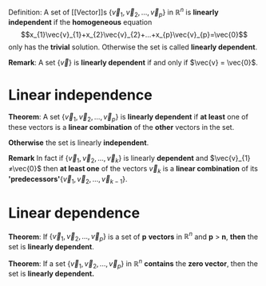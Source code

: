  Definition:
A set of [[Vector]]s $\{\vec{v}_{1},\vec{v}_{2},...,\vec{v}_{p}\}$ in $ℝ^{n}$ is **linearly independent** if the **homogeneous** equation$$x_{1}\vec{v}_{1}+x_{2}\vec{v}_{2}+...+x_{p}\vec{v}_{p}=\vec{0}$$only has the **trivial** solution. Otherwise the set is called **linearly dependent**.

**Remark**:
A set {$\vec{v}$} is **linearly dependent** if and only if $\vec{v} = \vec{0}$.

# Linear independence
**Theorem**:
A set $\{\vec{v}_{1},\vec{v}_{2},...,\vec{v}_{p}\}$ is **linearly dependent** if **at least** one of these vectors is a **linear combination** of the **other** vectors in the set.

**Otherwise** the set is linearly **independent**.

**Remark**
In fact if $\{\vec{v}_{1},\vec{v}_{2},...,\vec{v}_{k}\}$ is linearly **dependent** and $\vec{v}_{1}≠\vec{0}$ then **at least one** of the vectors $\vec{v}_{k}$ is a **linear combination** of its **'predecessors'**$\{\vec{v}_{1},\vec{v}_{2},...,\vec{v}_{k-1}\}$.

# Linear dependence
**Theorem**:
If $\{\vec{v}_{1},\vec{v}_{2},...,\vec{v}_{p}\}$ is a set of **p** **vectors** in $ℝ^{n}$ and **p** > **n**, **then** the set is **linearly dependent**.

**Theorem**:
If a set $\{\vec{v}_{1},\vec{v}_{2},...,\vec{v}_{p}\}$ in $ℝ^{n}$ **contains** the **zero vector**, then the set is **linearly dependent.**
